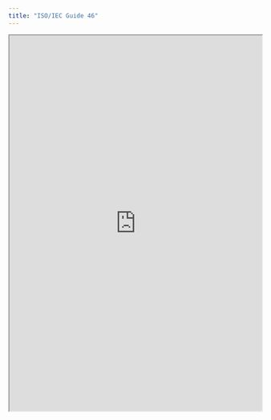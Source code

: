 ```yaml
---
title: "ISO/IEC Guide 46"
---
```



<iframe height="750" width="100%" src="https://ewelton.github.io/ktest/wiki.html#ISO/IEC%20Guide%2046"></iframe>
